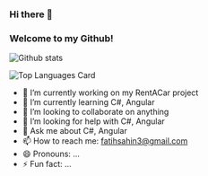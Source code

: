 ### Hi there 👋
### Welcome to my Github!

![Github stats](https://github-readme-stats.vercel.app/api?username=fatihsahin3&theme=highcontrast&show_icons=true&count_private=true&theme=default)

![Top Languages Card](https://github-readme-stats.vercel.app/api/top-langs/?username=fatihsahin3&layout=compact)

- 🔭 I’m currently working on my RentACar project
- 🌱 I’m currently learning C#, Angular
- 👯 I’m looking to collaborate on anything
- 🤔 I’m looking for help with C#, Angular
- 💬 Ask me about C#, Angular
- 📫 How to reach me: fatihsahin3@gmail.com
- 😄 Pronouns: ...
- ⚡ Fun fact: ...
